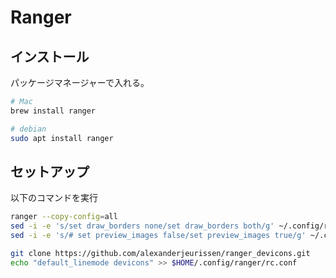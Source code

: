 # Ranger

## インストール
パッケージマネージャーで入れる。

```bash
# Mac
brew install ranger

# debian
sudo apt install ranger
```

## セットアップ
以下のコマンドを実行

```bash
ranger --copy-config=all
sed -i -e 's/set draw_borders none/set draw_borders both/g' ~/.config/ranger/rc.conf 
sed -i -e 's/# set preview_images false/set preview_images true/g' ~/.config/ranger/rc.conf 

git clone https://github.com/alexanderjeurissen/ranger_devicons.git
echo "default_linemode devicons" >> $HOME/.config/ranger/rc.conf
```
